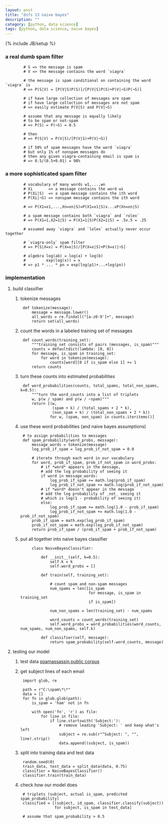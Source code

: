 ```yaml
---
layout: post
title: "dsfs 13 naive bayes"
description: ""
category: [python, data science]
tags: [python, data science, naive bayes]
---
```

{% include JB/setup %}


### a real dumb spam filter

            # S => the message is spam
            # V => the message contains the word `viagra`

            # the message is spam conditional on containing the word `viagra` is
            # => P(S|V) = [P(V|S)P(S)]/[P(V|S)P(S)+P(V|¬S)P(¬S)]

            # if have large collection of messages are spam
            # if have large collection of messages are not spam
            # => easily estimate P(V|S) and P(V|¬S)

            # assume that any message is equally likely
            # to be spam or not-spam
            # => P(S) = P(¬S) = 0.5

            # then
            # => P(S|V) = P(V|S)/[P(V|S)+P(V|¬S)]

            # if 50% of spam messages have the word `viagra`
            # but only 1% of nonspam messages do
            # then any given viagra-containing email is spam is
            # => 0.5/(0.5+0.01) = 98%

### a more sophisticated spam filter

            # vocabulary of many words w1,...,wn
            # Xi       => a message contains the word wi
            # P(Xi|S)  => a spam message contains the ith word
            # P(Xi|¬S) => nonspam message contains the ith word

            # => P(X1=x1,...,Xn=xn|S)=P(X1=x1|S)x...xP(Xn=xn|S)

            # a spam message contains both `viagra` and `rolex`
            # => P(X1=1,X2=1|S) = P(X1=1|S)P(X2=1|S) = .5x.5 = .25

            # assumed away `viagra` and `lolex` actually never occur together

            # `viagra-only` spam filter
            # => P(S|X=x) = P(X=x|S)/[P(X=x|S)+P(X=x)|¬S]

            # algebra log(ab) = log(a) + log(b)
            #         exp(log(x)) = x
            # => p1 * ... * pn = exp(log(p1)+...+log(pn))

### implementation

1. build classifier

    1. tokenize messages

            def tokenize(message):
                message = message.lower()
                all_words = re.findall("[a-z0-9']+", message)
                return set(all_words)

    1. count the words in a labeled training set of messages

            def count_words(training_set):
                """training set consists of pairs (messages, is_spam)"""
                counts = defaultdict(lambda: [0, 0])
                for message, is_spam in training_set:
                    for word in tokenize(message):
                        counts[word][0 if is_spam else 1] += 1
                return counts

    1. turn these counts into estimated probabilities

            def word_probabilities(counts, total_spams, total_non_spams, k=0.5):
                """turn the word_counts into a list of triplets
                w, p(w / spam) and p(w / ~spam)"""
                return [(w,
                         (spam + k) / (total_spams + 2 * k),
                         (non_spam + k) / (total_non_spams + 2 * k))
                        for w, (spam, non_spam) in counts.iteritems()]

    1. use these word probabilities (and naive bayes assumptions)

            # to assign probabilities to messages
            def spam_probability(word_probs, message):
                message_words = tokenize(message)
                log_prob_if_spam = log_prob_if_not_spam = 0.0

                # iterate through each word in our vacabulary
                for word, prob_if_spam, prob_if_not_spam in word_probs:
                    # if *word* appears in the message,
                    # add the log probability of seeing it
                    if word in message_words:
                        log_prob_if_spam += math.log(prob_if_spam)
                        log_prob_if_not_spam += math.log(prob_if_not_spam)
                    # if *word* doesn't appear in the message
                    # add the log probability of _not_ seeing it
                    # which is log(1 - probability of seeing it)
                    else:
                        log_prob_if_spam += math.log(1.0 - prob_if_spam)
                        log_prob_if_not_spam += math.log(1.0 - prob_if_not_spam)
                prob_if_spam = math.exp(log_prob_if_spam)
                prob_if_not_spam = math.exp(log_prob_if_not_spam)
                return prob_if_spam / (prob_if_spam + prob_if_not_spam)

    1. put all together into naive bayes classifier

                class NaiveBayesClassifier:

                    def __init__(self, k=0.5):
                        self.k = k
                        self.word_probs = []

                    def train(self, training_set):

                        # count spam and non-spam messages
                        num_spams = len([is_spam
                                         for message, is_spam in training_set
                                         if is_spam])

                        num_non_spams = len(training_set) - num_spams

                        word_counts = count_words(training_set)
                        self.word_probs = word_probabilities(word_counts, num_spams, num_non_spams, self.k)

                    def classifier(self, message):
                        return spam_probability(self.word_counts, message)

1. testing our model

    1. test data [spamassassin public corpus](https://spamassassin.apache.org/publiccorpus/)

    1. get subject lines of each email

            import glob, re

            path = r"C:\spam\*\*"
            data = []
            for fn in glob.glob(path):
                is_spam = 'ham' not in fn

                with open('fn', 'r') as file:
                    for line in file:
                        if line.startswith('Subject:'):
                            # remove leading 'Subject: ' and keep what's left
                            subject = re.sub(r"^Subject: ", "", line).strip()
                            data.append((subject, is_spam))

    1. split into training data and test data

            random.seed(0)
            train_data, test_data = split_data(data, 0.75)
            classifier = NaiveBayesClassifier()
            classifier.train(train_data)

    1. check how our model does

            # triplets (subject, actual is_spam, predicted spam_probability)
            classified = [(subject, id_spam, classifier.classify(subject))
                          for subject, is_spam in test_data]

            # assume that spam_probability > 0.5 